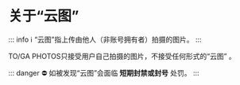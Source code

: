 # 关于“云图”

::: info :information_source:
“云图”指上传由他人（非账号拥有者）拍摄的图片。
:::

TO/GA PHOTOS只接受用户自己拍摄的图片，不接受任何形式的“云图” 。

::: danger :no_entry:
  如被发现“云图”会面临 **短期封禁或封号** 处罚。
:::